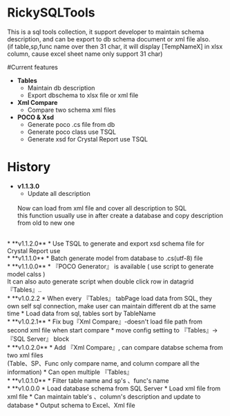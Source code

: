# RickySQLTools
   
  <p>This is a sql tools collection, it support developer to maintain schema description, and can be export to db schema document or xml file also.<br/>
  (if table,sp,func name over then 31 char, it will display [TempNameX] in xlsx column, cause excel sheet name only support 31 char)</p>

#Current features
* **Tables**
   * Maintain db description
   * Export dbschema to xlsx file or xml file
* **Xml Compare**
   * Compare two schema xml files
* **POCO & Xsd**
   * Generate poco .cs file from db
   * Generate poco class use TSQL
   * Generate xsd for Crystal Report use TSQL

# History   
* **v1.1.3.0**
   * Update all description
    <br/>
         Now can load from xml file and cover all description to SQL <br/>
         this function usually use in after create a database and copy description from old to new one 

<br/>
* **v1.1.2.0**
   * Use TSQL to generate and export xsd schema file for Crystal Report use   
   
<br/>
* **v1.1.1.0**
   * Batch generate model from database to .cs(utf-8) file

<br/>
* **v1.1.0.0**
   * 『POCO Generator』 is available ( use script to generate model calss )
          <br/>
          It can also auto generate script when double click row in datagrid 『Tables』..

<br/>
* **v1.0.2.2
   * When every 『Tables』 tabPage load data from SQL, they own self sql connection, make user can maintain different db at the same time
   * Load data from sql, tables sort by TableName

<br/>
* **v1.0.2.1**
   * Fix bug『Xml Compare』-doesn't load file path from second xml file when start compare
   * move config setting to 『Tables』→『SQL Server』 block
  
<br/>  
* **v1.0.2.0**
   * Add 『Xml Compare』, can compare databse schema from two xml files 
         </br>(Table、SP、Func only compare name, and column compare all the information)
   * Can open multiple 『Tables』
  
<br/>
* **v1.0.1.0**
   * Filter table name and sp's 、func's name

<br/>
* **v1.0.0.0
   * Load database schema from SQL Server
   * Load xml file from xml file
   * Can maintain table's 、column's description and update to database
   * Output schema to Excel、Xml file

  
